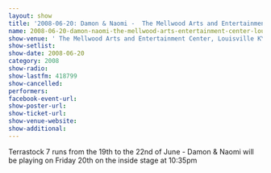 ```yaml
---
layout: show
title: '2008-06-20: Damon & Naomi -  The Mellwood Arts and Entertainment Center, Louisville KY, USA'
name: 2008-06-20-damon-naomi-the-mellwood-arts-entertainment-center-louisville-ky-usa
show-venue: ' The Mellwood Arts and Entertainment Center, Louisville KY, USA'
show-setlist: 
show-date: 2008-06-20
category: 2008
show-radio: 
show-lastfm: 418799
show-cancelled: 
performers: 
facebook-event-url: 
show-poster-url: 
show-ticket-url: 
show-venue-website: 
show-additional: 
---
```


Terrastock 7 runs from the 19th to the 22nd of June - Damon & Naomi will be playing on Friday 20th on the inside stage at 10:35pm